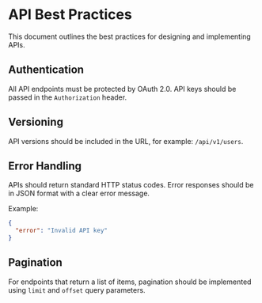 # API Best Practices

This document outlines the best practices for designing and implementing APIs.

## Authentication

All API endpoints must be protected by OAuth 2.0. API keys should be passed in the `Authorization` header.

## Versioning

API versions should be included in the URL, for example: `/api/v1/users`.

## Error Handling

APIs should return standard HTTP status codes. Error responses should be in JSON format with a clear error message.

Example:
```json
{
  "error": "Invalid API key"
}
```

## Pagination

For endpoints that return a list of items, pagination should be implemented using `limit` and `offset` query parameters. 